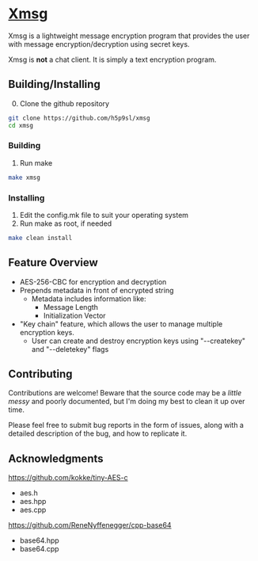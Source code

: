# [Xmsg](https://github.com/h5p9sl/xmsg)
Xmsg is a lightweight message encryption program that provides the user with message encryption/decryption using secret keys.

Xmsg is **not** a chat client. It is simply a text encryption program.

## Building/Installing
0) Clone the github repository
```sh
git clone https://github.com/h5p9sl/xmsg
cd xmsg
```

### Building

1) Run make
```sh
make xmsg
```

### Installing

1) Edit the config.mk file to suit your operating system
2) Run make as root, if needed
```sh
make clean install
```

## Feature Overview
+ AES-256-CBC for encryption and decryption
+ Prepends metadata in front of encrypted string
    + Metadata includes information like:
        + Message Length
        + Initialization Vector
+ "Key chain" feature, which allows the user to manage multiple encryption keys.
    + User can create and destroy encryption keys using "--createkey" and "--deletekey" flags

## Contributing
Contributions are welcome! Beware that the source code may be a *little messy* and poorly documented, but I'm doing my best to clean it up over time.

Please feel free to submit bug reports in the form of issues, along with a detailed description of the bug, and how to replicate it.

## Acknowledgments
https://github.com/kokke/tiny-AES-c
+ aes.h
+ aes.hpp
+ aes.cpp

https://github.com/ReneNyffenegger/cpp-base64
+ base64.hpp
+ base64.cpp

